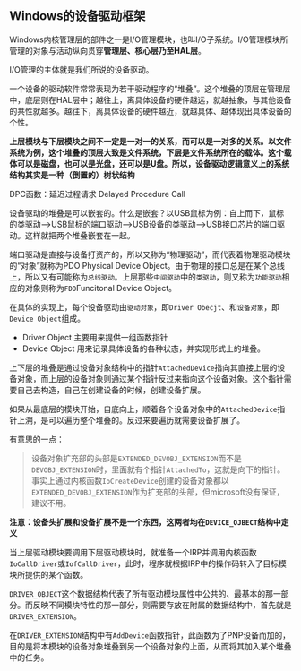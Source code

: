## Windows的设备驱动框架

Windows内核管理层的部件之一是I/O管理模块，也叫I/O子系统。I/O管理模块所管理的对象与活动纵向贯穿**管理层、核心层乃至HAL层**。

I/O管理的主体就是我们所说的设备驱动。


一个设备的驱动软件常常表现为若干驱动程序的“堆叠”。这个堆叠的顶层在管理层中，底层则在HAL层中；越往上，离具体设备的硬件越远，就越抽象，与其他设备的共性就越多。越往下，离具体设备的硬件越近，就越具体、越体现出具体设备的个性。


**上层模块与下层模块之间不一定是一对一的关系，而可以是一对多的关系。以文件系统为例，这个堆叠的顶层大致是文件系统，下层是文件系统所在的载体。这个载体可以是磁盘，也可以是光盘，还可以是U盘。所以，设备驱动逻辑意义上的系统结构其实是一种（倒置的）树状结构**


DPC函数：延迟过程请求 Delayed Procedure Call

设备驱动的堆叠是可以嵌套的。什么是嵌套？以USB鼠标为例：自上而下，鼠标的类驱动-->USB鼠标的端口驱动-->USB设备的类驱动-->USB接口芯片的端口驱动。这样就把两个堆叠嵌套在一起。


端口驱动是直接与设备打资产的，所以又称为“物理驱动”，而代表着物理驱动模块的“对象”就称为PDO Physical Device Object。由于物理的接口总是在某个总线上，所以又有可能称为`总线驱动`。上层那些`中间驱动`中的`类驱动`，则又称为`功能驱动`相应的对象则称为`FDO`Funcitonal Device Object。


在具体的实现上，每个设备驱动由`驱动对象`，即`Driver Obecjt`、和`设备对象`，即`Device Object`组成。

- Driver Object		主要用来提供一组函数指针
- Device Object		用来记录具体设备的各种状态，并实现形式上的堆叠。


上下层的堆叠是通过设备对象结构中的指针`AttachedDevice`指向其直接上层的设备对象，而上层的设备对象则通过某个指针反过来指向这个设备对象。这个指针需要自己去构造，自己在创建设备的时候，创建设备扩展。

如果从最底层的模块开始，自底向上，顺着各个设备对象中的`AttachedDevice`指针上溯，是可以遍历整个堆叠的。反过来要遍历就需要设备扩展了。

有意思的一点：

> 设备对象扩充部的头部是`EXTENDED_DEVOBJ_EXTENSION`而不是`DEVOBJ_EXTENSION`时，里面就有个指针`AttachedTo`，这就是向下的指针。事实上通过内核函数`IoCreateDevice`创建的设备对象都以`EXTENDED_DEVOBJ_EXTENSION`作为扩充部的头部，但microsoft没有保证，建议不用。

**注意：设备头扩展和设备扩展不是一个东西，这两者均在`DEVICE_OJBECT`结构中定义**


当上层驱动模块要调用下层驱动模块时，就准备一个IRP并调用内核函数`IoCallDriver`或`IofCallDriver`，此时，程序就根据IRP中的操作码转入了目标模块所提供的某个函数。


`DRIVER_OBJECT`这个数据结构代表了所有驱动模块属性中公共的、最基本的那一部分。而反映不同模块特性的那一部分，则需要存放在附属的数据结构中，首先就是`DRIVER_EXTENSION`。

在`DRIVER_EXTENSION`结构中有`AddDevice`函数指针，此函数为了PNP设备而加的，目的是将本模块的设备对象堆叠到另一个设备对象的上面，从而将其加入某个堆叠中的任务。
